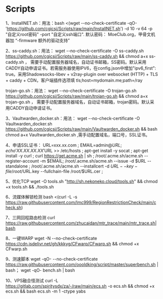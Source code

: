 # Scripts
1、InstallNET.sh：用法：bash <(wget --no-check-certificate -qO- 'https://github.com/cgicsj/Scripts/raw/main/InstallNET.sh') -d 10 -v 64 -p "自定义root密码" -port "自定义ssh端口".  默认密码： MoeClub.org，甲骨文机器加 “-firmware  额外的驱动支持”

2、ss-caddy.sh：用法： wget --no-check-certificate -O ss-caddy.sh https://github.com/cgicsj/Scripts/raw/main/ss-caddy.sh && chmod a+x ss-caddy.sh   ，
需要手动配置服务器域名，自动证书邮箱，SS密码。默认采用CADDY自动申请证书。若需服务器使用IPV6，在config.json中增加"ipv6_first": true。采用Shadowsocks-libev + v2ray-plugin over websocket (HTTP) + TLS + caddy + CDN，客户端插件选项填 tls;host=mydomain.me;path=/ray

trojan-go.sh：用法： wget --no-check-certificate -O trojan-go.sh https://github.com/cgicsj/Scripts/raw/main/trojan-go.sh && chmod a+x trojan-go.sh   ，
需要手动配置服务器域名，自动证书邮箱，trojan密码。默认采用CADDY自动申请证书。



3、Vaultwarden_docker.sh：用法：  wget --no-check-certificate -O Vaultwarden_docker.sh https://github.com/cgicsj/Scripts/raw/main/Vaultwarden_docker.sh && bash chmod a+x  Vaultwarden_docker.sh  ,需手动配置域名，端口号，SSL证书。

4、申请SSL证书：
URL=xxx.xx.com ;
EMAIL=admin@$URL;
echo 'XX.XX.XX.XX  '$URL >> /etc/hosts ;
apt-get install -y socat ;
apt-get install -y curl ;
curl https://get.acme.sh | sh ;
/root/.acme.sh/acme.sh --register-account -m $EMAIL;
/root/.acme.sh/acme.sh --issue -d $URL --standalone ;
/root/.acme.sh/acme.sh --installcert -d $URL --key-file /root/$URL.key --fullchain-file /root/$URL.cer ;



5、优化TCP
wget -O tools.sh "http://sh.nekoneko.cloud/tools.sh" && chmod +x tools.sh && ./tools.sh

6、流媒体解锁检测
bash <(curl -L -s https://raw.githubusercontent.com/lmc999/RegionRestrictionCheck/main/check.sh)


7、三网回程路由检测
curl https://raw.githubusercontent.com/zhucaidan/mtr_trace/main/mtr_trace.sh|bash



8、一键WARP
wget -N --no-check-certificate https://cdn.jsdelivr.net/gh/kkkyg/CFwarp/CFwarp.sh && chmod +x CFwarp.sh


9、测速脚本
wget -qO- --no-check-certificate https://raw.githubusercontent.com/oooldking/script/master/superbench.sh | bash；
wget -qO- bench.sh | bash

10、VPS融合怪测试
curl -L https://gitlab.com/spiritysdx/za/-/raw/main/ecs.sh -o ecs.sh && chmod +x ecs.sh && bash ecs.sh -m 1 -ctype yabs
